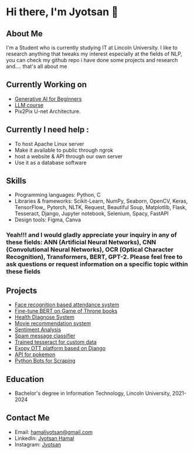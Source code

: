 # Hi there, I'm Jyotsan 👋
## About Me
I'm a Student who is currently studying IT at Lincoln University. I like to research anything that tweaks my interest especially at the fields of NLP, you can check my github repo i have done some projects and research and.... that's all about me

## Currently Working on
* [Generative AI for Beginners](https://github.com/Jyotsan-Hamal/GANs-Generative-Adversarial-Networks)
* [LLM course](https://github.com/Jyotsan-Hamal/llm-course)
* Pix2Pix U-net Architecture.
 ## Currently I need help :
 - To host Apache Linux server
 - Make it available to public through ngrok
 - host a website & API through our own server
 - Use it as a database software


## Skills
* Programming languages: Python, C
* Libraries & frameworks: Scikit-Learn, NumPy, Seaborn, OpenCV, Keras, TensorFlow,, Pytorch, NLTK, Request, Beautiful Soup, Matplotlib, Flask, Tesseract, Django, Jupyter notebook, Selenium, Spacy, FastAPI
* Design tools: Figma, Canva

### Yeah!!! and I would gladly appreciate your inquiry in any of these fields: ANN (Artificial Neural Networks), CNN (Convolutional Neural Networks), OCR (Optical Character Recognition), Transformers, BERT, GPT-2. Please feel free to ask questions or request information on a specific topic within these fields

## Projects
* [Face recognition based attendance system](https://github.com/Jyotsan-Hamal/Face-recognition-based-attendance-system)
* [Fine-tune BERT on Game of Throne books](https://github.com/Jyotsan-Hamal/BERT)
* [Health Diagnose System](https://github.com/Jyotsan-Hamal/Health-Diagnose-System)
* [Movie recommendation system](https://github.com/Jyotsan-Hamal/ML-projects/tree/main/Movie%20Recommendation%20System)
* [Sentiment Analysis](https://github.com/Jyotsan-Hamal/NLP-projects/tree/main/Sentiment%20Analysis)
* [Spam message classifier](https://github.com/Jyotsan-Hamal/ML-projects/tree/main/SMS-Spam-Classifier)
* [Trained tesseract for custom data](https://github.com/Jyotsan-Hamal/train_tesseract_ocr)
* [Exopy OTT platform based on Django](https://exopy.vercel.app/)
* [API for pokemon](https://github.com/Jyotsan-Hamal/fastapi-pokemon)
* [Python Bots for Scraping](https://github.com/Jyotsan-Hamal/WebScraping)

## Education
* Bachelor's degree in Information Technology, Lincoln University, 2021-2024

## Contact Me
* Email: hamaljyotsan@gmail.com
* LinkedIn: [Jyotsan Hamal](https://www.linkedin.com/in/jyotsan-hamal-621317264/)
* Instagram: [Jyotsan](https://www.instagram.com/jyotsan.exe/)
